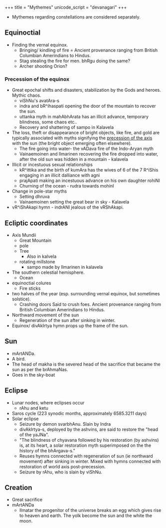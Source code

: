 +++
title = "Mythemes"
unicode_script = "devanagari"
+++

- Mythemes regarding constellations are considered separately.

## Equinoctial
- Finding the vernal equinox. 
  - Bringing/ kindling of fire = Ancient provenance ranging from British Columbian Amerindians to Hindus.
  - Stag stealing the fire for men. bhRgu doing the same?
  - Archer shooting Orion?

### Precession of the equinox
- Great epochal shifts and disasters, stabilization by the Gods and heroes. Mythic chaos.
  - viShNu's avatAra-s
  - indra and bR^ihaspati opening the door of the mountain to recover the sun.
  - uttanka myth in mahAbhArata has an illicit advance, temporary blindness, some chaos etc..
  - Recovery and shattering of sampo in Kalavela
- The loss, theft or disappearance of bright objects, like fire, and gold are typically associated with myths signifying the [precession of the axis](http://manasataramgini.wordpress.com/2004/04/great-circle.html) with the sun (the bright object emerging often elsewhere).
  - The fire going into water- the vADava fire of the Indo-Aryan myth
  - Vainaemoinen and Ilmarinen recovering the fire dropped into water, after the old sun was hidden in a mountain - kalavela
- Illicit or incestuous sexual relationships
  - kR^ittika and the birth of kumAra has the wives of 6 of the 7 R^iShis engaging in an illicit dalliance with agni
  - prajApati making an incestuous advance on his own daughter rohiNI
  - Churning of the ocean - rudra towards mohinI
- Change in pole-star myths
  - Setting dhruva
  - Vainaemoinen setting the great bear in sky - Kalavela
- vR^iShAkapi hymn - indrANI jealous of the vRShAkapi.

## Ecliptic coordinates
- Axis Mundii
  - Great Mountain
  - pole
  - Tree 
    - Also in kalvela
  - rotating millstone
    - sampo made by Ilmarinen in kalavela
- The southern celestial hemisphere.
  - Ocean
- equinoctial colures
  - Fire sticks
- two halves of the year (esp. surrounding vernal equinox, but sometimes solstice).
  - Crashing doors Said to crush foes. Ancient provenance ranging from British Columbian Amerindians to Hindus.
- Northward movement of the sun
  - Regeneration of the sun after sinking in winter.
- Equinox/ divAkIrtya hymn props up the frame of the sun.

## Sun
- mArtANDa.
- A bird.
- The head of makha is the severed head of the sacrifice that became the sun as per the brAhmaNas.
- Goes in the sky-boat

## Eclipse
- Lunar nodes, where eclipses occur
  - rAhu and ketu
- Saros cycle (223 synodic months, approximately 6585.3211 days)
- Solar eclipse
  - Seizure by demon svarbhAnu. Slain by Indra
  - divAkIrtya-s, deployed by the ashvins, are said to restore the "head of the yaJNa". 
  - "The blindness of chyavana followed by his restoration (by ashvins) is, at its heart, a solar restoration myth superimposed on the the history of the bhArgava-s."
  - Reuses hymns connected with regeneration of sun (ie northward movement) after sinking in winter. Mixed with hymns connected with restoration of world axis post-precession.
  - Seizure by rAhu, who is slain by viShNu.

## Creation
- Great sacrifice
- mArtANDa
  - Ilmatar the progenitor of the universe breaks an egg which gives rise to heaven and earth. The yolk become the sun and the white the moon.

